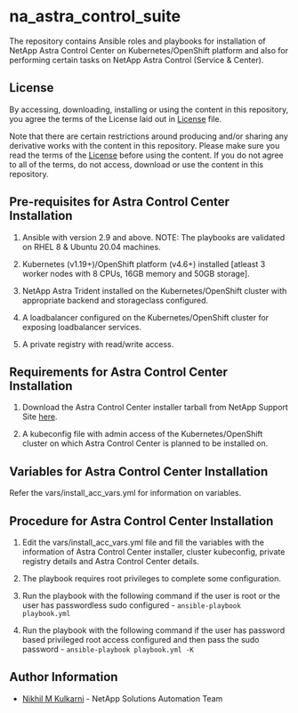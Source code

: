 na_astra_control_suite
=========

The repository contains Ansible roles and playbooks for installation of NetApp Astra Control Center on Kubernetes/OpenShift platform and also for performing certain tasks on NetApp Astra Control (Service & Center).

License
------

By accessing, downloading, installing or using the content in this repository, you agree the terms of the License laid out in [License](license.txt) file.

Note that there are certain restrictions around producing and/or sharing any derivative works with the content in this repository. Please make sure you read the terms of the [License](license.txt) before using the content. If you do not agree to all of the terms, do not access, download or use the content in this repository.

Pre-requisites for Astra Control Center Installation
------------

1. Ansible with version 2.9 and above.
NOTE: The playbooks are validated on RHEL 8 & Ubuntu 20.04 machines. 

2. Kubernetes (v1.19+)/OpenShift platform (v4.6+) installed [atleast 3 worker nodes with 8 CPUs, 16GB memory and 50GB storage].

3. NetApp Astra Trident installed on the Kubernetes/OpenShift cluster with appropriate backend and storageclass configured.

4. A loadbalancer configured on the Kubernetes/OpenShift cluster for exposing loadbalancer services.

5. A private registry with read/write access.

Requirements for Astra Control Center Installation
-----------

1. Download the Astra Control Center installer tarball from NetApp Support Site [here](https://mysupport.netapp.com/site/products/all/details/astra-control-center/downloads-tab).

2. A kubeconfig file with admin access of the Kubernetes/OpenShift cluster on which Astra Control Center is planned to be installed on.


Variables for Astra Control Center Installation
---------

Refer the vars/install_acc_vars.yml for information on variables.


Procedure for Astra Control Center Installation
--------

1. Edit the vars/install_acc_vars.yml file and fill the variables with the information of Astra Control Center installer, cluster kubeconfig, private registry details and Astra Control Center details.

2. The playbook requires root privileges to complete some configuration.

3. Run the playbook with the following command if the user is root or the user has passwordless sudo configured - `ansible-playbook playbook.yml`

4. Run the playbook with the following command if the user has password based privileged root access configured and then pass the sudo password - `ansible-playbook playbook.yml -K`


Author Information
------------------

- [Nikhil M Kulkarni](mailto:nikhil.kulkarni@netapp.com) - NetApp Solutions Automation Team


